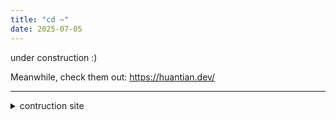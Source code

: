 ```yaml
---
title: "cd ~"
date: 2025-07-05
---
```


under construction :)

Meanwhile, check them out: https://huantian.dev/

---
 
<details>
<summary>contruction site</summary>

Don't mind me, I'm just messing with markdown.

You can include:
- Lists
- **Bold text**
- `code blocks`
- Any other markdown content

## test2
something2

### test3
something3

</details>


<!-- # Hello, I'm Philos

Welcome to my personal page and portfolio. This is where I share my projects, thoughts, and experiences.

## About Me

I'm a developer passionate about creating meaningful digital experiences. This site showcases my work and serves as a digital home for my projects and ideas.

## What You'll Find Here

- **Projects**: A showcase of my latest work and developments
- **Blog**: Thoughts, tutorials, and insights from my journey
- **Portfolio**: A collection of my best work and achievements

## Get In Touch

Feel free to explore and reach out if you'd like to connect or collaborate on something interesting. -->